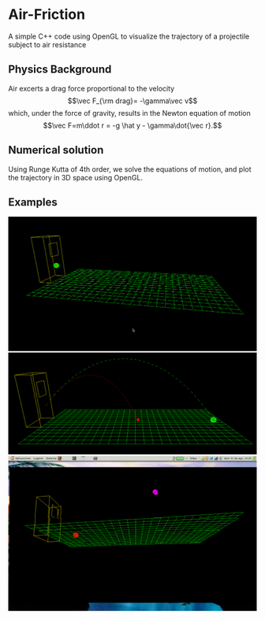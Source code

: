 # Air-Friction
A simple C++ code using OpenGL to visualize the trajectory of a projectile subject to air resistance

## Physics Background

Air excerts a drag force proportional to the velocity 
$$\vec F_{\rm drag}= -\gamma\vec v$$
which, under the force of gravity, results in the Newton equation of motion
$$\vec F=m\ddot r = -g \hat y - \gamma\dot{\vec r}.$$

## Numerical solution

Using Runge Kutta of 4th order, we solve the equations of motion, and plot the trajectory in 3D space using OpenGL.


## Examples
![ex1](https://github.com/fgonzcat/Air-Friction/blob/main/examples/ex1_Mar-2-2024.gif)
![ex2](https://github.com/fgonzcat/Air-Friction/blob/main/examples/ex1_Mar-2-2024.png)
![ex3](https://github.com/fgonzcat/Air-Friction/blob/main/examples/3.png)

